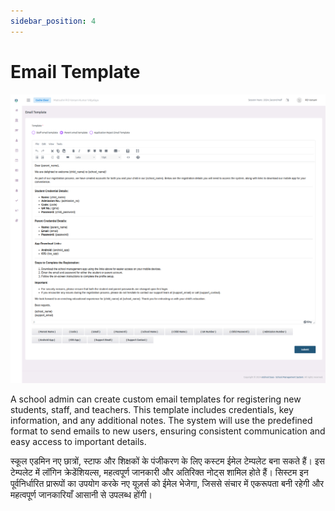 ```yaml
---
sidebar_position: 4
---
```


# Email Template

![e-School SaaS](../../static/images/schooladmin/email-template.png)

A school admin can create custom email templates for registering new students, staff, and teachers. This template includes credentials, key information, and any additional notes. The system will use the predefined format to send emails to new users, ensuring consistent communication and easy access to important details. 

स्कूल एडमिन नए छात्रों, स्टाफ और शिक्षकों के पंजीकरण के लिए कस्टम ईमेल टेम्पलेट बना सकते हैं। इस टेम्पलेट में लॉगिन क्रेडेंशियल्स, महत्वपूर्ण जानकारी और अतिरिक्त नोट्स शामिल होते हैं। सिस्टम इन पूर्वनिर्धारित प्रारूपों का उपयोग करके नए यूज़र्स को ईमेल भेजेगा, जिससे संचार में एकरूपता बनी रहेगी और महत्वपूर्ण जानकारियाँ आसानी से उपलब्ध होंगी।